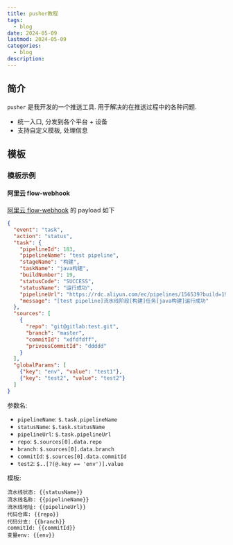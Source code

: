 ```yaml
---
title: pusher教程
tags:
  - blog
date: 2024-05-09
lastmod: 2024-05-09
categories:
  - blog
description: 
---
```


## 简介

`pusher` 是我开发的一个推送工具. 用于解决的在推送过程中的各种问题.

- 统一入口, 分发到各个平台 + 设备
- 支持自定义模板, 处理信息

## 模板

### 模板示例

#### 阿里云 flow-webhook

[阿里云 flow-webhook](https://help.aliyun.com/document_detail/2668755.html?spm=a2cl9.flow_devops2020_goldlog_detail.0.0.38274398pinAjQ#2d50648465o0j) 的 payload 如下

```json
{
  "event": "task",
  "action": "status",
  "task": {
    "pipelineId": 183,
    "pipelineName": "test pipeline",
    "stageName": "构建",
    "taskName": "java构建",
    "buildNumber": 19,
    "statusCode": "SUCCESS", 
    "statusName": "运行成功",
    "pipelineUrl": "https://rdc.aliyun.com/ec/pipelines/156539?build=19",
    "message": "[test pipeline]流水线阶段[构建]任务[java构建]运行成功"
  },
  "sources": [
    {
      "repo": "git@gitlab:test.git",
      "branch": "master",
      "commitId": "xdfdfdff",
      "privousCommitId": "ddddd"
    }
  ],
  "globalParams": [
    {"key": "env", "value": "test1"},
    {"key": "test2", "value": "test2"}
  ]
}
```

参数名:


- `pipelineName`: `$.task.pipelineName`
- `statusName`: `$.task.statusName`
- `pipelineUrl`: `$.task.pipelineUrl`
- `repo`: `$.sources[0].data.repo`
- `branch`: `$.sources[0].data.branch`
- `commitId`: `$.sources[0].data.commitId`
- `test2`: `$..[?(@.key == 'env')].value`

模板:

```shell
流水线状态: {{statusName}}
流水线名称: {{pipelineName}}
流水线地址: {{pipelineUrl}}
代码仓库: {{repo}}
代码分支: {{branch}}
commitId: {{commitId}}
变量env: {{env}}
```
